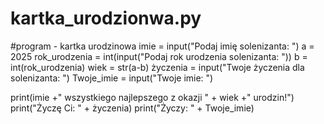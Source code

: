 # kartka_urodzionwa.py
#program - kartka urodzinowa
imie = input("Podaj imię solenizanta: ")
a = 2025
rok_urodzenia = int(input("Podaj rok urodzenia solenizanta: "))
b = int(rok_urodzenia)
wiek = str(a-b)
życzenia = input("Twoje życzenia dla solenizanta: ")
Twoje_imie = input("Twoje imie: ")

print(imie +" wszystkiego najlepszego z okazji " + wiek +" urodzin!")
print("Życzę Ci: " + życzenia)
print("Życzy: " + Twoje_imie)
